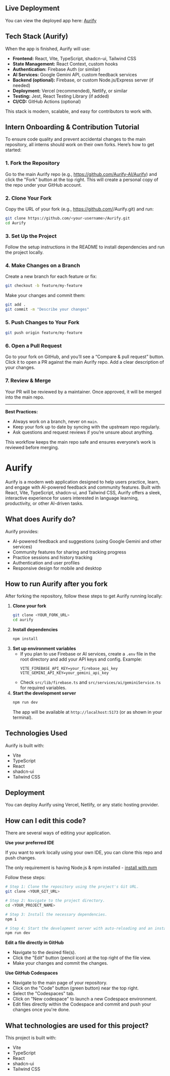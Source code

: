 ## Live Deployment

You can view the deployed app here: [Aurify](https://aurify-bulr15k1r-sarakhan7s-projects.vercel.app/)

## Tech Stack (Aurify)

When the app is finished, Aurify will use:

- **Frontend:** React, Vite, TypeScript, shadcn-ui, Tailwind CSS
- **State Management:** React Context, custom hooks
- **Authentication:** Firebase Auth (or similar)
- **AI Services:** Google Gemini API, custom feedback services
- **Backend (optional):** Firebase, or custom Node.js/Express server (if needed)
- **Deployment:** Vercel (recommended), Netlify, or similar
- **Testing:** Jest, React Testing Library (if added)
- **CI/CD:** GitHub Actions (optional)

This stack is modern, scalable, and easy for contributors to work with.
## Intern Onboarding & Contribution Tutorial

To ensure code quality and prevent accidental changes to the main repository, all interns should work on their own forks. Here’s how to get started:

### 1. Fork the Repository

Go to the main Aurify repo (e.g., https://github.com/Aurify-AI/Aurify) and click the "Fork" button at the top right. This will create a personal copy of the repo under your GitHub account.

### 2. Clone Your Fork

Copy the URL of your fork (e.g., https://github.com/<your-username>/Aurify.git) and run:
```sh
git clone https://github.com/<your-username>/Aurify.git
cd Aurify
```

### 3. Set Up the Project

Follow the setup instructions in the README to install dependencies and run the project locally.

### 4. Make Changes on a Branch

Create a new branch for each feature or fix:
```sh
git checkout -b feature/my-feature
```
Make your changes and commit them:
```sh
git add .
git commit -m "Describe your changes"
```

### 5. Push Changes to Your Fork

```sh
git push origin feature/my-feature
```

### 6. Open a Pull Request

Go to your fork on GitHub, and you’ll see a “Compare & pull request” button. Click it to open a PR against the main Aurify repo. Add a clear description of your changes.

### 7. Review & Merge

Your PR will be reviewed by a maintainer. Once approved, it will be merged into the main repo.

---

**Best Practices:**
- Always work on a branch, never on `main`.
- Keep your fork up to date by syncing with the upstream repo regularly.
- Ask questions and request reviews if you’re unsure about anything.

This workflow keeps the main repo safe and ensures everyone’s work is reviewed before merging.
# Aurify

Aurify is a modern web application designed to help users practice, learn, and engage with AI-powered feedback and community features. Built with React, Vite, TypeScript, shadcn-ui, and Tailwind CSS, Aurify offers a sleek, interactive experience for users interested in language learning, productivity, or other AI-driven tasks.

## What does Aurify do?

Aurify provides:
- AI-powered feedback and suggestions (using Google Gemini and other services)
- Community features for sharing and tracking progress
- Practice sessions and history tracking
- Authentication and user profiles
- Responsive design for mobile and desktop

## How to run Aurify after you fork

After forking the repository, follow these steps to get Aurify running locally:

1. **Clone your fork**
	```sh
	git clone <YOUR_FORK_URL>
	cd aurify
	```
2. **Install dependencies**
	```sh
	npm install
	```
3. **Set up environment variables**
	- If you plan to use Firebase or AI services, create a `.env` file in the root directory and add your API keys and config. Example:
	  ```env
	  VITE_FIREBASE_API_KEY=your_firebase_api_key
	  VITE_GEMINI_API_KEY=your_gemini_api_key
	  ```
	- Check `src/lib/firebase.ts` and `src/services/ai/geminiService.ts` for required variables.
4. **Start the development server**
	```sh
	npm run dev
	```
	The app will be available at `http://localhost:5173` (or as shown in your terminal).

## Technologies Used

Aurify is built with:
- Vite
- TypeScript
- React
- shadcn-ui
- Tailwind CSS

## Deployment

You can deploy Aurify using Vercel, Netlify, or any static hosting provider. 

## How can I edit this code?

There are several ways of editing your application.

**Use your preferred IDE**

If you want to work locally using your own IDE, you can clone this repo and push changes. 

The only requirement is having Node.js & npm installed - [install with nvm](https://github.com/nvm-sh/nvm#installing-and-updating)

Follow these steps:

```sh
# Step 1: Clone the repository using the project's Git URL.
git clone <YOUR_GIT_URL>

# Step 2: Navigate to the project directory.
cd <YOUR_PROJECT_NAME>

# Step 3: Install the necessary dependencies.
npm i

# Step 4: Start the development server with auto-reloading and an instant preview.
npm run dev
```

**Edit a file directly in GitHub**

- Navigate to the desired file(s).
- Click the "Edit" button (pencil icon) at the top right of the file view.
- Make your changes and commit the changes.

**Use GitHub Codespaces**

- Navigate to the main page of your repository.
- Click on the "Code" button (green button) near the top right.
- Select the "Codespaces" tab.
- Click on "New codespace" to launch a new Codespace environment.
- Edit files directly within the Codespace and commit and push your changes once you're done.

## What technologies are used for this project?

This project is built with:

- Vite
- TypeScript
- React
- shadcn-ui
- Tailwind CSS

